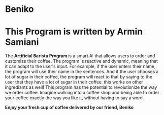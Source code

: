 # Beniko
# This Program is written by Armin Samiani

The **Artificial Barista Program** is a smart AI that allows users to order and customize their coffee. The program is reactive and dynamic, meaning that it can adapt to the user's input. For example, if the user enters their name, the program will use their name in the sentences. And if the user chooses a lot of sugar in their coffee, the program will react to that by saying to the user that they have a lot of sugar in their coffee. this works on other ingrediants as well!
This program has the potential to revolutionize the way we order coffee. Imagine walking into a coffee shop and being able to order your coffee exactly the way you like it, without having to say a word.

**Enjoy your fresh cup of coffee delivered by our friend, Beniko**
